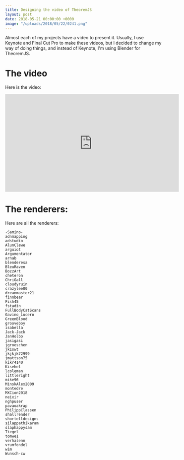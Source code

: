 ```yaml
---
title: Designing the video of TheoremJS
layout: post
date: 2018-05-21 00:00:00 +0000
image: "/uploads/2018/05/22/0241.png"
---
```

Almost each of my projects have a video to present it. Usually, I use Keynote and Final Cut Pro to make these videos, but I decided to change my way of doing things, and instead of Keynote, I'm using Blender for TheoremJS.

# The video

Here is the video:
<iframe width="560" height="315" src="https://www.youtube.com/embed/Rpt35143HlQ?ecver=1" frameborder="0" allow="autoplay; encrypted-media" allowfullscreen></iframe>

# The renderers:

Here are all the renderers:

    -Samino-
    adnmapping
    adstudio
    AlunClewe
    arguiot
    Argumentator
    arnab
    blenderesa
    BleuRaven
    BozzArt
    cheteron
    ChriGall
    cloudyruin
    crazylee00
    dreanmaster21
    finnbear
    Fish45
    fstadin
    FullBodyCatScans
    Gavino_Lucero
    GreenBlood
    grooveboy
    isabella
    Jack-Jack
    JanHolbo
    jasigasi
    jgroeschen
    jk1swt
    jkjkjk72999
    jmattson75
    kikr4140
    Kisehel
    lcoleman
    littleright
    mike96
    MinskAlex2009
    montedre
    MXCion2018
    neixir
    nghpuser
    pavaoakrap
    PhilippClassen
    shallrender
    shortelldesigns
    silappathikaram
    slaphappysam
    Tiegel
    tomwe1
    verhalenn
    vrumfondel
    wim
    Wunsch-cw